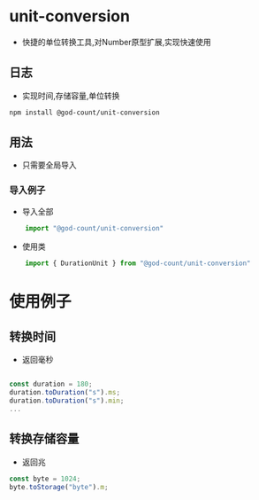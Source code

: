 # unit-conversion

- 快捷的单位转换工具,对Number原型扩展,实现快速使用

## 日志
 
 - 实现时间,存储容量,单位转换



``` bash
npm install @god-count/unit-conversion
```

## 用法

 - 只需要全局导入

### 导入例子

- 导入全部

``` js
    import "@god-count/unit-conversion"
```

- 使用类

``` js
    import { DurationUnit } from "@god-count/unit-conversion"
``` 

# 使用例子

## 转换时间

- 返回毫秒

``` js

const duration = 180;
duration.toDuration("s").ms;
duration.toDuration("s").min;
...
```

## 转换存储容量

- 返回兆

```js
const byte = 1024;
byte.toStorage("byte").m;

```
